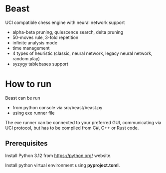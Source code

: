 # Beast
UCI compatible chess engine with neural network support
- alpha-beta pruning, quiescence search, delta pruning
- 50-moves rule, 3-fold repetition
- infinite analysis mode
- time management
- 4 types of heuristic (classic, neural network, legacy neural network, random play)
- syzygy tablebases support

# How to run
Beast can be run
- from python console via src/beast/beast.py
- using exe runner file

The exe runner can be connected to your preferred GUI, communicating via UCI protocol, 
but has to be compiled from C#, C++ or Rust code.

## Prerequisites
Install Python 3.12 from https://python.org/ website. 

Install python virtual environment using **pyproject.toml**.
